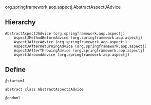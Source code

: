 org.springframework.aop.aspectj.AbstractAspectJAdvice

## Hierarchy
```
AbstractAspectJAdvice (org.springframework.aop.aspectj)
    AspectJMethodBeforeAdvice (org.springframework.aop.aspectj)
    AspectJAfterAdvice (org.springframework.aop.aspectj)
    AspectJAfterReturningAdvice (org.springframework.aop.aspectj)
    AspectJAfterThrowingAdvice (org.springframework.aop.aspectj)
    AspectJAroundAdvice (org.springframework.aop.aspectj)
```

## Define
```plantuml
@startuml

abstract class AbstractAspectJAdvice

@enduml
```